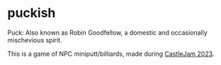 # puckish

Puck: Also known as Robin Goodfellow, a domestic and occasionally mischevious spirit.

This is a game of NPC miniputt/billiards, made during [CastleJam 2023](https://itch.io/jam/castle-game-jam-2023).
